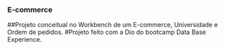 ### E-commerce
##Projeto conceitual no Workbench de um E-commerce, Universidade e Ordem de pedidos.
#Projeto feito com a Dio do bootcamp Data Base Experience.
